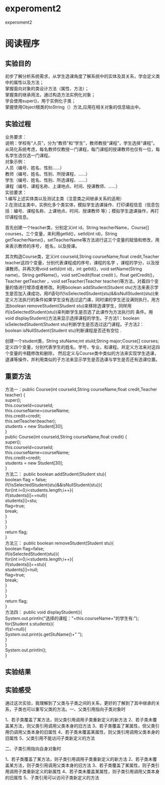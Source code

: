 # experoment2
experoment2
# 阅读程序

## 实验目的
初步了解分析系统需求，从学生选课角度了解系统中的实体及其关系，学会定义类中的属性以及方法；  
掌握面向对象的类设计方法（属性、方法）；  
掌握类的继承用法，通过构造方法实例化对象；  
学会使用super()，用于实例化子类；  
掌握使用Object根类的toString（）方法,应用在相关对象的信息输出中。  


## 实验过程
业务要求：  
说明：学校有“人员”，分为“教师”和“学生”，教师教授“课程”，学生选择“课程”。从简化系统考虑，每名教师仅教授一门课程，每门课程的授课教师也仅有一位，每名学生选仅选一门课程。  
对象示例：  
人员（编号、姓名、性别……）  
教师（编号、姓名、性别、所授课程、……）  
			学生（编号、姓名、性别、所选课程、……）  
			课程（编号、课程名称、上课地点、时间、授课教师、……）  
实验要求：  
1.编写上述实体类以及测试主类（注意类之间继承关系的适用）  
2.在测试主类中，实例化多个类实体，模拟学生选课操作、打印课程信息（信息包括：编号、课程名称、上课地点、时间、授课教师 等）；模拟学生退课操作，再打印课程信息。  

首先创建一个teacher类，分别定义int id，String teacherName，Course[] courses，三个变量，来利用getId()，setId(int id)，String getTeacherName()，setTeacherName等方法进行这三个变量的赋值和修改，用来表示教师的序号，
姓名，以及授课。
  
其次构造Course类，定义int courseId,String courseName,float credit,Teacher teacher这四个变量，分别代表课程成的序号，课程的名字
，课程的学分，以及授课教师。并再次用void setId(int id)，int getId()，void setName(String name)，String getName()，void setCredit(float credit )，float getCredit()，Teacher getTeacher
，void setTeacher(Teacher teacher)等方法，对着四个变量的值进行增添或者修改。利用boolean addStudent(Student stu)方法来表示学生是否加入课成功，用if语句if(!isSelectedStudent(stu)&&isNullStudent(stu))来
定义方法执行的条件如果学生没有选过这门课，同时课的学生还没满则执行，用方法boolean removeStudent(Student stu)来移除选课学生，同样用if(isSelectedStudent(stu))来判断学生是否选了此课作为方法执行的
条件。用void displayStudent()方法来显示选择课程的学生。子方法1：boolean isSelectedStudent(Student stu)判断学生是否选过这门课程。子方法2：boolean isNullStudent(Student stu)判断课程是否还有空位
.  
  
创建一个student类，String stuName;int stuId;String major;Course[] courses;定义四个变量，分别代表学生的姓名，学号，专业，和课程。并定义方法来对这四个变量的书籍修改和删除，
然后定义与Course类中类似的方法来实现学生选课，退课等操作，并利用类似的子方法来显示学生是否选课与学生是否还有选课位置。



## 重要方法
方法一：public Course(int courseId,String courseName,float credit,Teacher teacher) {  
        super();  
        this.courseId=courseId;  
        this.courseName=courseName;  
        this.credit=credit;  
        this.setTeacher(teacher);  
        students = new Student[30];  
    }  
    public Course(int courseId,String courseName,float credit) {  
        super();  
        this.courseId=courseId;  
        this.courseName=courseName;  
        this.credit=credit;  
        students = new Student[30];  
    }  
方法二： public boolean addStudent(Student stu){  
        boolean flag = false;  
        if(!isSelectedStudent(stu)&&isNullStudent(stu)){  
            for(int i=0;i<students.length;i++){  
                if(students[i]==null){  
                    students[i]=stu;  
                    flag=true;  
                    break;  
                }  
            }  
        }  
        return flag;  
    }  
方法三： public boolean removeStudent(Student stu){  
        boolean flag=false;  
        if(isSelectedStudent(stu)){  
            for(int i=0;i<students.length;i++){  
                if(students[i]==stu){  
                    students[i]=null;  
                    flag=true;  
                    break;  
                }  
            }  
        }  
        return flag;  
    }  
方法四： public void displayStudent(){  
        System.out.println("选择的课程："+this.courseName+"的学生有:");  
        for(Student s:students){  
            if(s!=null){  
                System.out.print(s.getStuName()+" ");  
            }  
        }  
        System.out.println();  
    }  

## 实验结果







## 实验感受
通过这次实验，我理解到了父类与子类之间的关系，更好的了解到了其中继承的关系，子类也可以重写父类的方法。一、父类引用指向子类对象时  

1、若子类覆盖了某方法，则父类引用调用子类重新定义的新方法
2、若子类未覆盖某方法，则父类引用调用父类本身的旧方法
3、若子类覆盖了某属性，但父类引用仍调用父类本身的旧属性
4、若子类未覆盖某属性，则父类引用调用父类本身的旧属性
5、父类引用不能访问子类新定义的方法

二、子类引用指向自身对象时  


1、若子类覆盖了某方法，则子类引用调用子类重新定义的新方法
2、若子类未覆盖某方法，则子类引用调用父类本身的旧方法
3、若子类覆盖了某属性，则子类引用调用子类重新定义的新属性
4、若子类未覆盖某属性，则子类引用调用父类本身的旧属性
5、子类引用可以访问子类新定义的方法 




